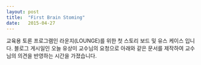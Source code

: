 ```yaml
---
layout: post
title:  "First Brain Stoming"
date:   2015-04-27
---
```


<p class="intro"><span class="dropcap">교</span>육용 토론 프로그램인 라운지(LOUNGE)를 위한 첫 스토리 보드 및 유스 케이스 입니다.
블로그 게시일인 오늘 유상미 교수님의 요청으로 아래와 같은 문서를 제작하여 교수님의 의견을 반영하는 시간을 가졌습니다.
<p><img src="http://postimg.org/image/6eape4et5/" alt=""></p>
<p><img src="http://postimg.org/image/6i4iudkah/" alt=""></p>
<p><img src="http://postimg.org/image/pxfanhdkp/" alt=""></p>
